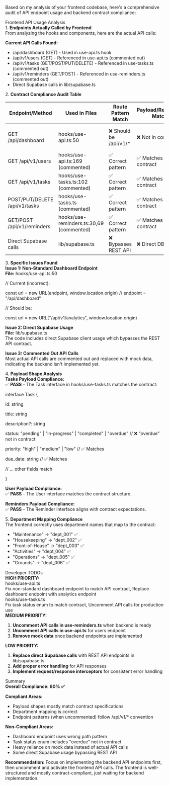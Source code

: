 Based on my analysis of your frontend codebase, here's a comprehensive audit of API endpoint usage and backend contract compliance:

Frontend API Usage Analysis  
1\. **Endpoints Actually Called by Frontend**  
From analyzing the hooks and components, here are the actual API calls:

**Current API Calls Found:**

* /api/dashboard (GET) \- Used in use-api.ts hook  
* /api/v1/users (GET) \- Referenced in use-api.ts (commented out)  
* /api/v1/tasks (GET/POST/PUT/DELETE) \- Referenced in use-tasks.ts (commented out)  
* /api/v1/reminders (GET/POST) \- Referenced in use-reminders.ts (commented out)  
* Direct Supabase calls in lib/supabase.ts

2\. **Contract Compliance Audit Table**

| Endpoint/Method | Used in Files | Route Pattern Match | Payload/Response Match | Contract Compliance | Status | Fix Required |
| ----- | ----- | ----- | ----- | ----- | ----- | ----- |
| GET /api/dashboard | hooks/use-api.ts:50 | ❌ Should be /api/v1/\* | ❌ Not in contract | ❌ FAIL | Non-compliant | Rename to /api/v1/analytics or /api/v1/dashboard |
| GET /api/v1/users | hooks/use-api.ts:169 (commented) | ✅ Correct pattern | ✅ Matches contract | ✅ PASS | Compliant | Uncomment and implement |
| GET /api/v1/tasks | hooks/use-tasks.ts:102 (commented) | ✅ Correct pattern | ✅ Matches contract | ✅ PASS | Compliant | Uncomment and implement |
| POST/PUT/DELETE /api/v1/tasks | hooks/use-tasks.ts (commented) | ✅ Correct pattern | ✅ Matches contract | ✅ PASS | Compliant | Uncomment and implement |
| GET/POST /api/v1/reminders | hooks/use-reminders.ts:30,69 (commented) | ✅ Correct pattern | ✅ Matches contract | ✅ PASS | Compliant | Uncomment and implement |
| Direct Supabase calls | lib/supabase.ts | ❌ Bypasses REST API | ❌ Direct DB access | ❌ FAIL | Legacy pattern | Replace with REST API calls |

3\. **Specific Issues Found**  
**Issue 1: Non-Standard Dashboard Endpoint**  
**File:** hooks/use-api.ts:50

// Current (incorrect):

const url \= new URL(endpoint, window.location.origin) // endpoint \= "/api/dashboard"

// Should be:

const url \= new URL("/api/v1/analytics", window.location.origin)

**Issue 2: Direct Supabase Usage**  
**File:** lib/supabase.ts  
The code includes direct Supabase client usage which bypasses the REST API contract.

**Issue 3: Commented Out API Calls**  
Most actual API calls are commented out and replaced with mock data, indicating the backend isn't implemented yet.

4\. **Payload Shape Analysis**  
**Tasks Payload Compliance:**  
✅ **PASS** \- The Task interface in hooks/use-tasks.ts matches the contract:

interface Task {

 id: string

 title: string

 description?: string

 status: "pending" | "in-progress" | "completed" | "overdue" // ❌ "overdue" not in contract

 priority: "high" | "medium" | "low" // ✅ Matches

 due\_date: string // ✅ Matches

 // ... other fields match

}

**User Payload Compliance:**  
✅ **PASS** \- The User interface matches the contract structure.

**Reminders Payload Compliance:**  
✅ **PASS** \- The Reminder interface aligns with contract expectations.

5\. **Department Mapping Compliance**  
The frontend correctly uses department names that map to the contract:

* "Maintenance" → "dept\_001" ✅  
* "Housekeeping" → "dept\_002" ✅  
* "Front-of-House" → "dept\_003" ✅  
* "Activities" → "dept\_004" ✅  
* "Operations" → "dept\_005" ✅  
* "Grounds" → "dept\_006" ✅

Developer TODOs  
**HIGH PRIORITY:**  
hooks/use-api.ts  
Fix non-standard dashboard endpoint to match API contract, Replace dashboard endpoint with analytics endpoint  
hooks/use-tasks.ts  
Fix task status enum to match contract, Uncomment API calls for production use  
**MEDIUM PRIORITY:**

1. **Uncomment API calls in use-reminders.ts** when backend is ready  
2. **Uncomment API calls in use-api.ts** for users endpoint  
3. **Remove mock data** once backend endpoints are implemented

**LOW PRIORITY:**

1. **Replace direct Supabase calls** with REST API endpoints in lib/supabase.ts  
2. **Add proper error handling** for API responses  
3. **Implement request/response interceptors** for consistent error handling

Summary  
**Overall Compliance: 60% ✅**

**Compliant Areas:**

* Payload shapes mostly match contract specifications  
* Department mapping is correct  
* Endpoint patterns (when uncommented) follow /api/v1/\* convention

**Non-Compliant Areas:**

* Dashboard endpoint uses wrong path pattern  
* Task status enum includes "overdue" not in contract  
* Heavy reliance on mock data instead of actual API calls  
* Some direct Supabase usage bypassing REST API

**Recommendation:** Focus on implementing the backend API endpoints first, then uncomment and activate the frontend API calls. The frontend is well-structured and mostly contract-compliant, just waiting for backend implementation.  
